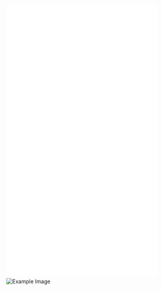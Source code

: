<img src="/github-metrics.svg" alt="Metrics" width="400">
<img src="https://github-readme-stats.vercel.app/api?username=horanmustaplot&show_icons=true&theme=transparent" alt="Example Image" style="vertical-align:top">
